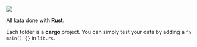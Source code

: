 ![](https://www.codewars.com/users/AurevoirXavier/badges/small)

All kata done with **Rust**.

Each folder is a **cargo** project. You can simply test your data by adding a `fn main() {}` in `lib.rs`.